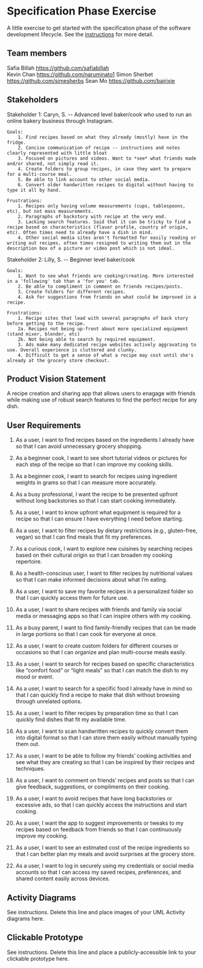 # Specification Phase Exercise

A little exercise to get started with the specification phase of the software development lifecycle. See the [instructions](instructions.md) for more detail.

## Team members

Safia Billah https://github.com/safiabillah  
Kevin Chan https://github.com/naruminato1
Simon Sherbet https://github.com/simesherbs
Sean Mo https://github.com/bairixie

## Stakeholders

Stakeholder 1: Caryn, S. -- Advanced level baker/cook who used to run an online bakery business through Instagram.

    Goals:
        1. Find recipes based on what they already (mostly) have in the fridge.
        2. Concise communication of recipe -- instructions and notes clearly represented with little bloat
        3. Focused on pictures and videos. Want to *see* what friends made and/or shared, not simply read it.
        4. Create folders to group recipes, in case they want to prepare for a multi-course meal.
        5. Be able to link account to other social media.
        6. Convert older handwritten recipes to digital without having to type it all by hand.

    Frustrations:
        1. Recipes only having volume measurements (cups, tablespoons, etc), but not mass measurements.
        2. Paragraphs of backstory with recipe at the very end.
        3. Lacking search features. Said that it can be tricky to find a recipe based on characteristics (flavor profile, country of origin, etc). Often times need to already have a dish in mind.
        4. Other social media sites aren't formatted for easily reading or writing out recipes, often times resigned to writing them out in the description box of a picture or video post which is not ideal.

Stakeholder 2: Lilly, S. -- Beginner level baker/cook

    Goals: 
        1. Want to see what friends are cooking/creating. More interested in a 'following' tab than a 'for you' tab.
        2. Be able to compliment in comment on friends recipes/posts.
        3. Create folders for different recipes.
        4. Ask for suggestions from friends on what could be improved in a recipe.

    Frustrations:
        1. Recipe sites that lead with several paragraphs of back story before getting to the recipe.
        2a. Recipes not being up-front about more specialized equipment (stand mixer, blender, etc)
        2b. Not being able to search by required equipment.
        3. Ads make many dedicated recipe websites actively aggravating to use. Overall experience is cluttered and clunky.
        4. Difficult to get a sense of what a recipe may cost until she's already at the grocery store checkout. 

## Product Vision Statement

A recipe creation and sharing app that allows users to enagage with friends while making use of robust search features to find the perfect recipe for any dish.

## User Requirements
1. As a user, I want to find recipes based on the ingredients I already have so that I can avoid unnecessary grocery shopping.

2. As a beginner cook, I want to see short tutorial videos or pictures for each step of the recipe so that I can improve my cooking skills.

3. As a beginner cook, I want to search for recipes using ingredient weights in grams so that I can measure more accurately.

4. As a busy professional, I want the recipe to be presented upfront without long backstories so that I can start cooking immediately.

5. As a user, I want to know upfront what equipment is required for a recipe so that I can ensure I have everything I need before starting.

6. As a user, I want to filter recipes by dietary restrictions (e.g., gluten-free, vegan) so that I can find meals that fit my preferences.

7. As a curious cook, I want to explore new cuisines by searching recipes based on their cultural origin so that I can broaden my cooking repertoire.

8. As a health-conscious user, I want to filter recipes by nutritional values so that I can make informed decisions about what I’m eating.

9. As a user, I want to save my favorite recipes in a personalized folder so that I can quickly access them for future use.

10. As a user, I want to share recipes with friends and family via social media or messaging apps so that I can inspire others with my cooking.

11. As a busy parent, I want to find family-friendly recipes that can be made in large portions so that I can cook for everyone at once.

12. As a user, I want to create custom folders for different courses or occasions so that I can organize and plan multi-course meals easily.

13. As a user, I want to search for recipes based on specific characteristics like “comfort food” or “light meals” so that I can match the dish to my mood or event.

14. As a user, I want to search for a specific food I already have in mind so that I can quickly find a recipe to make that dish without browsing through unrelated options.

15. As a user, I want to filter recipes by preparation time so that I can quickly find dishes that fit my available time.

16. As a user, I want to scan handwritten recipes to quickly convert them into digital format so that I can store them easily without manually typing them out.

17. As a user, I want to be able to follow my friends’ cooking activities and see what they are creating so that I can be inspired by their recipes and techniques.

18. As a user, I want to comment on friends’ recipes and posts so that I can give feedback, suggestions, or compliments on their cooking.

19. As a user, I want to avoid recipes that have long backstories or excessive ads, so that I can quickly access the instructions and start cooking.

20. As a user, I want the app to suggest improvements or tweaks to my recipes based on feedback from friends so that I can continuously improve my cooking.

21. As a user, I want to see an estimated cost of the recipe ingredients so that I can better plan my meals and avoid surprises at the grocery store.

22. As a user, I want to log in securely using my credentials or social media accounts so that I can access my saved recipes, preferences, and shared content easily across devices.

## Activity Diagrams

See instructions. Delete this line and place images of your UML Activity diagrams here.

## Clickable Prototype

See instructions. Delete this line and place a publicly-accessible link to your clickable prototype here.
